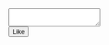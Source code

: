 <html>
<head>
	<title></title>
</head>
<body>

<form action="demo_form_exercise.php">
  <textarea name="note"></textarea> <br>
  <button type="Comment" >Like</button>
</form>

</body>
</html>